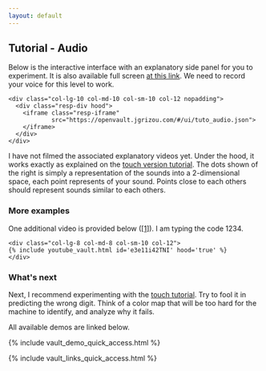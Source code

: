 ```yaml
---
layout: default
---
```


## Tutorial - Audio

Below is the interactive interface with an explanatory side panel for you to experiment. It is also available full screen [at this link](https://openvault.jgrizou.com/#/ui/tuto_audio.json). We need to record your voice for this level to work.

<div class="container">
  <div class="row align-items-center justify-content-center">

    <div class="col-lg-10 col-md-10 col-sm-10 col-12 nopadding">
      <div class="resp-div hood">
        <iframe class="resp-iframe"
                src="https://openvault.jgrizou.com/#/ui/tuto_audio.json">
        </iframe>
      </div>
    </div>

  </div>
</div>

I have not filmed the associated explanatory videos yet. Under the hood, it works exactly as explained on the [touch version tutorial](../touch/). The dots shown of the right is simply a representation of the sounds into a 2-dimensional space, each point represents of your sound. Points close to each others should represent sounds similar to each others.

### More examples

One additional video is provided below ([[1]](https://www.youtube.com/embed/e3e11i42TNI)). I am typing the code 1234.

<div class="container">
  <div class="row align-items-center justify-content-center">

    <div class="col-lg-8 col-md-8 col-sm-10 col-12">
    {% include youtube_vault.html id='e3e11i42TNI' hood='true' %}
    </div>

  </div>
</div>

### What's next

Next, I recommend experimenting with the [touch tutorial](../touch/). Try to fool it in predicting the wrong digit. Think of a color map that will be too hard for the machine to identify, and analyze why it fails.

All available demos are linked below.

{% include vault_demo_quick_access.html %}

{% include vault_links_quick_access.html %}
